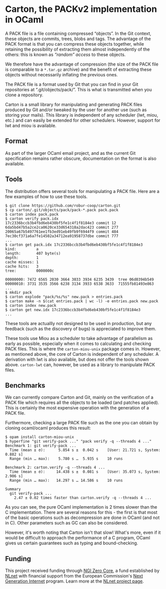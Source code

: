 # Carton, the PACKv2 implementation in OCaml

A PACK file is a file containing compressed “objects”. In the Git context,
these objects are commits, trees, blobs and tags. The advantage of the PACK
format is that you can compress these objects together, while retaining the
possibility of extracting them almost independently of the others: this is
known as _“random” access_ to these objects.

We therefore have the advantage of compression (the size of the PACK file is
comparable to a `*.tar.gz` archive) and the benefit of extracting these objects
without necessarily inflating the previous ones.

The PACK file is a format used by Git that you can find in your Git
repositories at “.git/objects/pack/”. This is what is transmitted when you clone
a repository.

Carton is a small library for manipulating and generating PACK files produced
by Git and/or tweaked by the user for another use (such as storing your mails).
This library is independent of any scheduler (lwt, miou, etc.) and can easily be
extended for other schedulers. However, support for lwt and miou is available.

## Format

As part of the larger OCaml email project, and as the current Git specification
remains rather obscure, documentation on the format is also available.

## Tools

The distribution offers several tools for manipulating a PACK file. Here are a
few examples of how to use these tools.
```shell
$ git clone https://github.com/robur-coop/carton.git
$ cp carton/.git/objects/pack/pack-*.pack pack.pack
$ carton index pack.pack
$ carton verify pack.idx
17c2336bccb3b4fbd6eb430bf5fe1c4f1f8184e3 commit 12
6da5bd47b5a2ce2ca0620ce33d654318a2dac423 commit 277
20065a67b5497761ee1fb3ed91eb49fb9f6944f9 commit 484
7ec30cf371a6a7fe14502a34712ea91958737dbe commit 777
...
$ carton get pack.idx 17c2336bccb3b4fbd6eb430bf5fe1c4f1f8184e3
kind:         a                      
length:       407 byte(s)
depth:        1
cache misses: 1
cache hits:   3
tree:         0000000c

00000000: 7472 6565 2030 3664 3033 3934 6235 3439  tree 06d0394b549
00000010: 3731 3535 3566 6238 3134 3933 6538 3633  71555fb81493e863
...
$ mkdir pack
$ carton explode "pack/%s/%s" new.pack > entries.pack
$ carton make -n $(cat entries.pack | wc -l) -e entries.pack new.pack
$ carton index new.pack
$ carton get new.idx 17c2336bccb3b4fbd6eb430bf5fe1c4f1f8184e3
...
```

These tools are actuallly not designed to be used in production, but any
feedback (such as the discovery of bugs) is appreciated to improve them.

These tools use Miou as a scheduler to take advantage of parallelism as early
as possible, especially when it comes to calculating and checking PACK files.
This is where the `carton-miou-unix` package comes in. However, as mentioned
above, the core of Carton is independent of any scheduler. A derivation with
lwt is also available, but does not offer the tools shown above. `carton-lwt`
can, however, be used as a library to manipulate PACK files.

## Benchmarks

We can currently compare Carton and Git, mainly on the verification of a PACK
file which requires all the objects to be loaded (and patches applied). This is
certainly the most expensive operation with the generation of a PACK file.

Furthermore, checking a large PACK file such as the one you can obtain by
cloning ocaml/ocaml produces this result:
```shell
$ opam install carton-miou-unix
$ hyperfine "git verify-pack ..." "pack verify -q --threads 4 ..."
Benchmark 1: git verify-pack ...
  Time (mean ± σ):      5.854 s ±  0.042 s    [User: 21.721 s, System: 0.882 s]
  Range (min … max):    5.780 s …  5.935 s    10 runs
 
Benchmark 2: carton.verify -q --threads 4 ...
  Time (mean ± σ):     14.438 s ±  0.081 s    [User: 35.073 s, System: 2.906 s]
  Range (min … max):   14.297 s … 14.586 s    10 runs
 
Summary
  git verify-pack ...
    2.47 ± 0.02 times faster than carton.verify -q --threads 4 ...
```

As you can see, the pure OCaml implementation is 2 times slower than the C
implementation. There are several reasons for this - the first is that most of
the basic operations such as decompression are done in OCaml (and not in C).
Other parameters such as GC can also be considered.

However, it's worth noting that Carton isn't that slow! What's more, even if it
would be difficult to approach the performance of a C program, OCaml gives us
certain guarantees such as typing and bound-checking.

## Funding

This project received funding through [NGI Zero Core](https://nlnet.nl/core), a
fund established by [NLnet](https://nlnet.nl) with financial support from the
European Commission's [Next Generation Internet](https://ngi.eu) program. Learn
more at the [NLnet project page](https://nlnet.nl/project/PTT).
